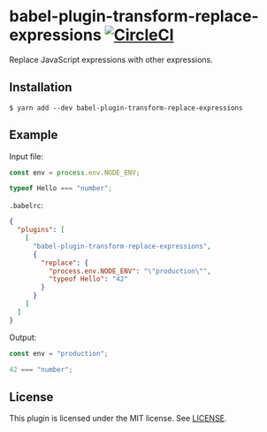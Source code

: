# babel-plugin-transform-replace-expressions [![CircleCI](https://circleci.com/gh/jviide/babel-plugin-transform-replace-expressions.svg?style=shield)](https://circleci.com/gh/jviide/babel-plugin-transform-replace-expressions)

Replace JavaScript expressions with other expressions.

## Installation

```
$ yarn add --dev babel-plugin-transform-replace-expressions
```

## Example

Input file:

```js
const env = process.env.NODE_ENV;

typeof Hello === "number";
```

`.babelrc`:

```json
{
  "plugins": [
    [
      "babel-plugin-transform-replace-expressions",
      {
        "replace": {
          "process.env.NODE_ENV": "\"production\"",
          "typeof Hello": "42"
        }
      }
    ]
  ]
}
```

Output:

```js
const env = "production";

42 === "number";
```

## License

This plugin is licensed under the MIT license. See [LICENSE](./LICENSE).
